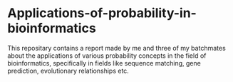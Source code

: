 # Applications-of-probability-in-bioinformatics

This repositary contains a report made by me and three of my batchmates about the applications of various probability concepts in the field of bioinformatics, specifically in fields like sequence matching, gene prediction, evolutionary relationships etc.
